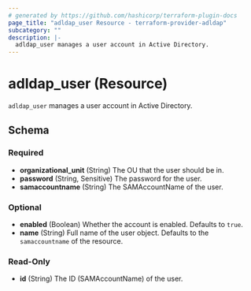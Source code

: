 ```yaml
---
# generated by https://github.com/hashicorp/terraform-plugin-docs
page_title: "adldap_user Resource - terraform-provider-adldap"
subcategory: ""
description: |-
  adldap_user manages a user account in Active Directory.
---
```


# adldap_user (Resource)

`adldap_user` manages a user account in Active Directory.



<!-- schema generated by tfplugindocs -->
## Schema

### Required

- **organizational_unit** (String) The OU that the user should be in.
- **password** (String, Sensitive) The password for the user.
- **samaccountname** (String) The SAMAccountName of the user.

### Optional

- **enabled** (Boolean) Whether the account is enabled.  Defaults to `true`.
- **name** (String) Full name of the user object.  Defaults to the `samaccountname` of the resource.

### Read-Only

- **id** (String) The ID (SAMAccountName) of the user.


